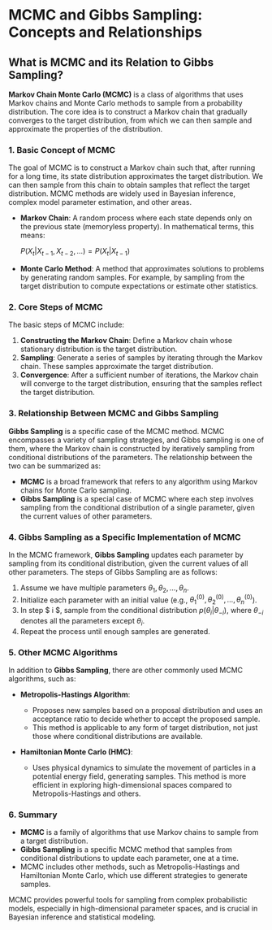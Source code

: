 # MCMC and Gibbs Sampling: Concepts and Relationships

## What is MCMC and its Relation to Gibbs Sampling?

**Markov Chain Monte Carlo (MCMC)** is a class of algorithms that uses Markov chains and Monte Carlo methods to sample from a probability distribution. The core idea is to construct a Markov chain that gradually converges to the target distribution, from which we can then sample and approximate the properties of the distribution.

### 1. **Basic Concept of MCMC**
The goal of MCMC is to construct a Markov chain such that, after running for a long time, its state distribution approximates the target distribution. We can then sample from this chain to obtain samples that reflect the target distribution. MCMC methods are widely used in Bayesian inference, complex model parameter estimation, and other areas.

- **Markov Chain**: A random process where each state depends only on the previous state (memoryless property). In mathematical terms, this means: 

  $P(X_t | X_{t-1}, X_{t-2}, \dots) = P(X_t | X_{t-1})$

- **Monte Carlo Method**: A method that approximates solutions to problems by generating random samples. For example, by sampling from the target distribution to compute expectations or estimate other statistics.

### 2. **Core Steps of MCMC**
The basic steps of MCMC include:
1. **Constructing the Markov Chain**: Define a Markov chain whose stationary distribution is the target distribution.
2. **Sampling**: Generate a series of samples by iterating through the Markov chain. These samples approximate the target distribution.
3. **Convergence**: After a sufficient number of iterations, the Markov chain will converge to the target distribution, ensuring that the samples reflect the target distribution.

### 3. **Relationship Between MCMC and Gibbs Sampling**
**Gibbs Sampling** is a specific case of the MCMC method. MCMC encompasses a variety of sampling strategies, and Gibbs sampling is one of them, where the Markov chain is constructed by iteratively sampling from conditional distributions of the parameters. The relationship between the two can be summarized as:

- **MCMC** is a broad framework that refers to any algorithm using Markov chains for Monte Carlo sampling.
- **Gibbs Sampling** is a special case of MCMC where each step involves sampling from the conditional distribution of a single parameter, given the current values of other parameters.

### 4. **Gibbs Sampling as a Specific Implementation of MCMC**
In the MCMC framework, **Gibbs Sampling** updates each parameter by sampling from its conditional distribution, given the current values of all other parameters. The steps of Gibbs Sampling are as follows:
1. Assume we have multiple parameters $\theta_1, \theta_2, \dots, \theta_n$.
2. Initialize each parameter with an initial value (e.g., $\theta_1^{(0)}, \theta_2^{(0)}, \dots, \theta_n^{(0)}$).
3. In step $ i $, sample from the conditional distribution $p(\theta_i | \theta_{-i})$, where $\theta_{-i}$ denotes all the parameters except $\theta_i$.
4. Repeat the process until enough samples are generated.

### 5. **Other MCMC Algorithms**
In addition to **Gibbs Sampling**, there are other commonly used MCMC algorithms, such as:

- **Metropolis-Hastings Algorithm**:
  - Proposes new samples based on a proposal distribution and uses an acceptance ratio to decide whether to accept the proposed sample.
  - This method is applicable to any form of target distribution, not just those where conditional distributions are available.

- **Hamiltonian Monte Carlo (HMC)**:
  - Uses physical dynamics to simulate the movement of particles in a potential energy field, generating samples. This method is more efficient in exploring high-dimensional spaces compared to Metropolis-Hastings and others.

### 6. **Summary**
- **MCMC** is a family of algorithms that use Markov chains to sample from a target distribution.
- **Gibbs Sampling** is a specific MCMC method that samples from conditional distributions to update each parameter, one at a time.
- MCMC includes other methods, such as Metropolis-Hastings and Hamiltonian Monte Carlo, which use different strategies to generate samples.

MCMC provides powerful tools for sampling from complex probabilistic models, especially in high-dimensional parameter spaces, and is crucial in Bayesian inference and statistical modeling.
